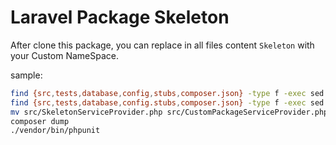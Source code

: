 # Laravel Package Skeleton

After clone this package, you can replace in all files content `Skeleton` with
your Custom NameSpace.

sample:

```bash
find {src,tests,database,config,stubs,composer.json} -type f -exec sed -I '' 's/Skeleton/CustomPackage/g' {} \;
find {src,tests,database,config.stubs,composer.json} -type f -exec sed -I '' 's/skeleton/custom_package/g' {} \;
mv src/SkeletonServiceProvider.php src/CustomPackageServiceProvider.php
composer dump
./vendor/bin/phpunit
```
